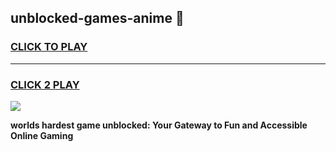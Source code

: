 
## unblocked-games-anime 👋
<h3>
<a href="https://premium.freeplayer.one?title=unblocked-games-anime&ref=14F">CLICK TO PLAY</a></h3>
<hr>

<h3>
<a href="https://premium.freeplayer.one?title=unblocked-games-anime&ref=14F">CLICK 2 PLAY</a>
  
</h3>

<a href="https://premium.freeplayer.one?title=unblocked-games-anime&ref=12F/"><img src="https://clearcache.store/games.png"></a>


**worlds hardest game unblocked: Your Gateway to Fun and Accessible Online Gaming**
